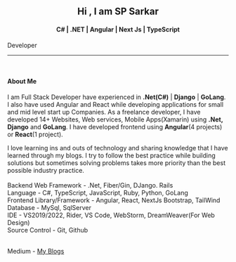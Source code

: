 <h2 align="center">Hi , I am SP Sarkar </h2>
<h4 align="center">C# | .NET | Angular | Next Js | TypeScript </h4> Developer
<hr/>

<br/>
<h4 align="left">About Me</h4>
<p align="left">
I am Full Stack Developer have experienced in <b>.Net(C#)</b> | <b>Django</b> | <b>GoLang</b>. I also have used Angular and React while developing applications for small and mid level start up Companies. As a freelance developer, I have developed 14+ Websites, Web services, Mobile Apps(Xamarin) using <b>.Net,</b> <b>Django</b> and <b>GoLang</b>. I have developed frontend using <b>Angular</b>(4 projects) or <b>React</b>(1 project). 

I love learning ins and outs of technology and sharing knowledge that I have learned through my blogs. I try to follow the best practice while building solutions but sometimes solving problems takes more priority than the best possible industry practice. 
 <br/><br/>
Backend Web Framework - .Net, Fiber/Gin, DJango. Rails<br>
Language - C#, TypeScript, JavaScript, Ruby, Python, GoLang <br>
Frontend Library/Framework - Angular, React, NextJs Bootstrap, TailWind<br>
Database - MySql, SqlServer <br>
IDE - VS2019/2022, Rider, VS Code, WebStorm, DreamWeaver(For Web Design) <br>
Source Control - Git, Github <br><br>

Medium - <a href="https://medium.com/@spsarkar">My Blogs</a>
</p>
